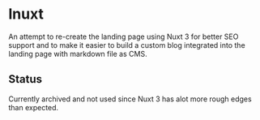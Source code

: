 # lnuxt
An attempt to re-create the landing page using Nuxt 3 for better SEO support and to make it easier to build a custom blog integrated into the landing page with markdown file as CMS.

## Status
Currently archived and not used since Nuxt 3 has alot more rough edges than expected.
